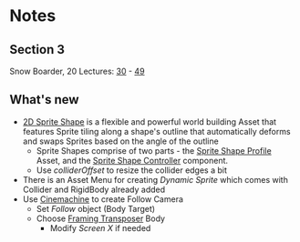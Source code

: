 # Notes
## Section 3
Snow Boarder, 20 Lectures: [30](https://www.udemy.com/course/unitycourse/learn/lecture/28710868) - [49](https://www.udemy.com/course/unitycourse/learn/lecture/28711000)

## What's new
- [2D Sprite Shape](https://docs.unity3d.com/Packages/com.unity.2d.spriteshape@8.0) is a flexible and powerful world building Asset that features Sprite tiling along a shape's outline that automatically deforms and swaps Sprites based on the angle of the outline
  - Sprite Shapes comprise of two parts - the [Sprite Shape Profile](https://docs.unity3d.com/Packages/com.unity.2d.spriteshape@8.0/manual/SSProfile.html) Asset, and the [Sprite Shape Controller](https://docs.unity3d.com/Packages/com.unity.2d.spriteshape@8.0/manual/SSController.html) component.
  - Use _colliderOffset_ to resize the collider edges a bit
- There is an Asset Menu for creating _Dynamic Sprite_ which comes with Collider and RigidBody already added
- Use [Cinemachine](https://docs.unity3d.com/Packages/com.unity.cinemachine@2.8/manual/index.html) to create Follow Camera
  - Set _Follow_ object (Body Target)
  - Choose [Framing Transposer](https://docs.unity3d.com/Packages/com.unity.cinemachine@2.8/manual/CinemachineBodyFramingTransposer.html) Body
    - Modify _Screen X_ if needed
